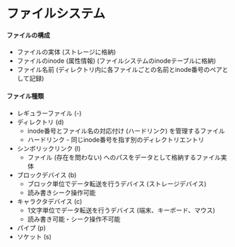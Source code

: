 # ファイルシステム
#### ファイルの構成
- ファイルの実体 (ストレージに格納)
- ファイルのinode (属性情報) (ファイルシステムのinodeテーブルに格納)
- ファイル名前 (ディレクトリ内に各ファイルごとの名前とinode番号のペアとして記録)

#### ファイル種類
- レギュラーファイル (-)
- ディレクトリ (d)
  - inode番号とファイル名の対応付け (ハードリンク) を管理するファイル
  - ハードリンク - 同じinode番号を指す別のディレクトリエントリ
- シンボリックリンク (l)
  - ファイル (存在を問わない) へのパスをデータとして格納するファイル実体
- ブロックデバイス (b)
  - ブロック単位でデータ転送を行うデバイス (ストレージデバイス)
  - 読み書きシーク操作可能
- キャラクタデバイス (c)
  - 1文字単位でデータ転送を行うデバイス (端末、キーボード、マウス)
  - 読み書き可能・シーク操作不可能
- パイプ (p)
- ソケット (s)
